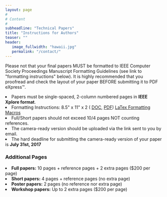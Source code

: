 ```yaml
---
layout: page
#
# Content
#
subheadline: "Technical Papers"
title: "Instructions for Authors"
teaser: ""
header:
   image_fullwidth: "hawaii.jpg"
   permalink: "/contact/"
---
```


Please not that your final papers MUST be formatted to IEEE Computer Society
Proceedings Manuscript Formatting Guidelines (see link to "formatting
instructions" below).  It is highly recommended that you proofread and check
the layout of your paper BEFORE submitting it to PDF eXpress™.

<li>Papers must be single-spaced, 2-column numbered pages in <b>IEEE Xplore format</b>.</li>

<li>Formatting Instructions: 8.5" x 11" x 2 (
 <a href="ftp://pubftp.computer.org/Press/Outgoing/proceedings/instruct8.5x11x2.doc">DOC</a>,
 <a href="ftp://pubftp.computer.org/Press/Outgoing/proceedings/instruct8.5x11x2.pdf">PDF</a>)
 <a href="ftp://pubftp.computer.org/Press/Outgoing/proceedings/IEEE_CS_Latex8.5x11x2.zip">LaTex Formatting Macros</a></li>

<li>Full/Short papers should not exceed 10/4 pages NOT counting references.</li>

<li>The camera-ready version should be uploaded via the link sent to you by email.</li>

<li>The hard deadline for submitting the camera-ready version of your paper is <b>July 31st, 2017</b></li>


<h3>Additional Pages</h3>

<li><b>Full papers:</b> 10 pages + reference pages + 2 extra pages ($200 per page)</li>

<li><b>Short papers:</b> 4 pages + reference pages (no extra page)</li>

<li><b>Poster papers:</b> 2 pages (no reference nor extra page)</li>

<li><b>Workshop papers:</b> Up to 2 extra pages ($200 per page)</li>


